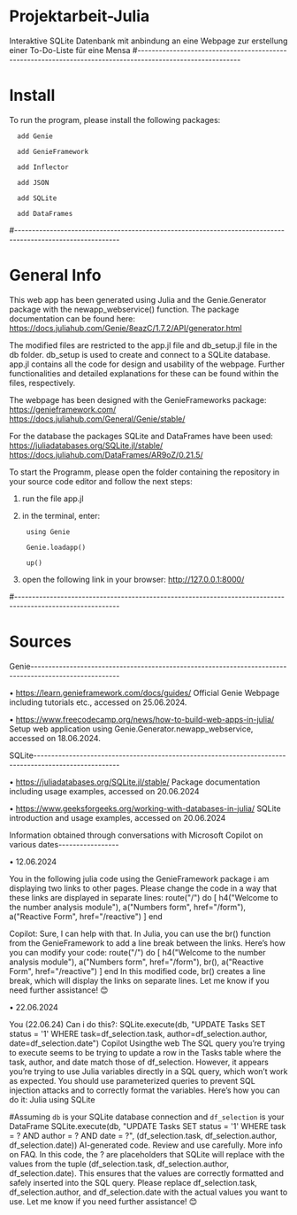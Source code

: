# Projektarbeit-Julia
Interaktive SQLite Datenbank mit anbindung an eine Webpage zur erstellung einer To-Do-Liste für eine Mensa
#-----------------------------------------------------------------------------------------------------------

# Install
To run the program, please install the following packages:

      add Genie

      add GenieFramework

      add Inflector

      add JSON

      add SQLite

      add DataFrames

#-----------------------------------------------------------------------------------------------------------

# General Info
This web app has been generated using Julia and the Genie.Generator package with the newapp_webservice() function. 
The package documentation can be found here: 
https://docs.juliahub.com/Genie/8eazC/1.7.2/API/generator.html

The modified files are restricted to the app.jl file and db_setup.jl file in the db folder. db_setup is used to create and connect to a SQLite database. app.jl contains all the code for design and usability of the webpage.
Further functionalities and detailed explanations for these can be found within the files, respectively.

The webpage has been designed with the GenieFrameworks package:
https://genieframework.com/
https://docs.juliahub.com/General/Genie/stable/

For the database the packages SQLite and DataFrames have been used:
https://juliadatabases.org/SQLite.jl/stable/
https://docs.juliahub.com/DataFrames/AR9oZ/0.21.5/


To start the Programm, please open the folder containing the repository in your source code editor and follow the next steps:
1. run the file app.jl
2. in the terminal, enter:
   
        using Genie

        Genie.loadapp()

        up()
   
3. open the following link in your browser: http://127.0.0.1:8000/

#-----------------------------------------------------------------------------------------------------------

# Sources

Genie-------------------------------------------------------------------------------------------------------

•	https://learn.genieframework.com/docs/guides/  Official Genie Webpage including tutorials etc., accessed on 25.06.2024.

•	https://www.freecodecamp.org/news/how-to-build-web-apps-in-julia/ Setup web application using Genie.Generator.newapp_webservice,  accessed on 18.06.2024.

SQLite------------------------------------------------------------------------------------------------------

•	https://juliadatabases.org/SQLite.jl/stable/ Package documentation including usage examples, accessed on 20.06.2024

•	https://www.geeksforgeeks.org/working-with-databases-in-julia/ SQLite introduction and usage examples, accessed on 20.06.2024

Information obtained through conversations with Microsoft Copilot on various dates-----------------

•	12.06.2024

You
in the following julia code using the GenieFramework package i am displaying two links to other pages. Please change the code in a way that these links are displayed in separate lines: 
route("/") do
    [ h4("Welcome to the number analysis module"),
      a("Numbers form", href="/form"),
      a("Reactive Form", href="/reactive")
    ]
end


Copilot: Sure, I can help with that. In Julia, you can use the br() function from the GenieFramework to add a line break between the links. Here’s how you can modify your code:
route("/") do
    [ h4("Welcome to the number analysis module"),
      a("Numbers form", href="/form"),
      br(),
      a("Reactive Form", href="/reactive")
    ]
end
In this modified code, br() creates a line break, which will display the links on separate lines. Let me know if you need further assistance! 😊


•	22.06.2024

You (22.06.24)
Can i do this?: SQLite.execute(db, "UPDATE Tasks SET status = '1' WHERE task=df_selection.task, author=df_selection.author, date=df_selection.date")
Copilot
Usingthe web
The SQL query you’re trying to execute seems to be trying to update a row in the Tasks table where the task, author, and date match those of df_selection. However, it appears you’re trying to use Julia variables directly in a SQL query, which won’t work as expected.
You should use parameterized queries to prevent SQL injection attacks and to correctly format the variables. Here’s how you can do it:
Julia
using SQLite

#Assuming `db` is your SQLite database connection and `df_selection` is your DataFrame
SQLite.execute(db, "UPDATE Tasks SET status = '1' WHERE task = ? AND author = ? AND date = ?", (df_selection.task, df_selection.author, df_selection.date))
AI-generated code. Review and use carefully. More info on FAQ.
In this code, the ? are placeholders that SQLite will replace with the values from the tuple (df_selection.task, df_selection.author, df_selection.date). This ensures that the values are correctly formatted and safely inserted into the SQL query.
Please replace df_selection.task, df_selection.author, and df_selection.date with the actual values you want to use.
Let me know if you need further assistance! 😊


